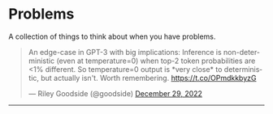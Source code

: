 # Problems

A collection of things to think about when you have problems.

<blockquote class="twitter-tweet"><p lang="en" dir="ltr">An edge-case in GPT-3 with big implications: Inference is non-deterministic (even at temperature=0) when top-2 token probabilities are &lt;1% different. So temperature=0 output is *very close* to deterministic, but actually isn&#39;t. Worth remembering. <a href="https://t.co/OPmdkkbyzG">https://t.co/OPmdkkbyzG</a></p>&mdash; Riley Goodside (@goodside) <a href="https://twitter.com/goodside/status/1608525976702525440?ref_src=twsrc%5Etfw">December 29, 2022</a></blockquote>

---
